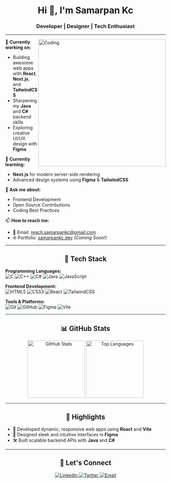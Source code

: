 <h1 align="center">Hi 👋, I'm Samarpan Kc</h1>
<h3 align="center">Developer | Designer | Tech Enthusiast</h3>

---

<img align="right" src="https://github.com/SamarpanKc/SamarpanKc/assets/developer.gif" alt="Coding" width="400"/>

🔭 **Currently working on:**  
- Building awesome web apps with **React**, **Next.js**, and **TailwindCSS**
- Sharpening my **Java** and **C#** backend skills  
- Exploring creative UI/UX design with **Figma**

🌱 **Currently learning:**  
- **Next.js** for modern server-side rendering
- Advanced design systems using **Figma** & **TailwindCSS**

💬 **Ask me about:**  
- Frontend Development
- Open Source Contributions
- Coding Best Practices

📫 **How to reach me:**  
- 📧 Email: [reach.samarpankc@gmail.com](mailto:reach.samarpankc@gmail.com)
- 🌐 Portfolio: [samarpankc.dev](https://main--samarpankcportfolio.netlify.app/) _(Coming Soon!)_

---

<h2 align="center">🚀 Tech Stack</h2>

**Programming Languages:**  
![C](https://img.shields.io/badge/C-A8B9CC?style=for-the-badge&logo=c&logoColor=white)
![C++](https://img.shields.io/badge/C++-00599C?style=for-the-badge&logo=cplusplus&logoColor=white)
![C#](https://img.shields.io/badge/C%23-239120?style=for-the-badge&logo=csharp&logoColor=white)
![Java](https://img.shields.io/badge/Java-007396?style=for-the-badge&logo=java&logoColor=white)
![JavaScript](https://img.shields.io/badge/JavaScript-F7DF1E?style=for-the-badge&logo=javascript&logoColor=black)

**Frontend Development:**  
![HTML5](https://img.shields.io/badge/HTML5-E34F26?style=for-the-badge&logo=html5&logoColor=white)
![CSS3](https://img.shields.io/badge/CSS3-1572B6?style=for-the-badge&logo=css3&logoColor=white)
![React](https://img.shields.io/badge/React-61DAFB?style=for-the-badge&logo=react&logoColor=black)
![TailwindCSS](https://img.shields.io/badge/TailwindCSS-06B6D4?style=for-the-badge&logo=tailwindcss&logoColor=white)

**Tools & Platforms:**  
![Git](https://img.shields.io/badge/Git-F05032?style=for-the-badge&logo=git&logoColor=white)
![GitHub](https://img.shields.io/badge/GitHub-181717?style=for-the-badge&logo=github&logoColor=white)
![Figma](https://img.shields.io/badge/Figma-F24E1E?style=for-the-badge&logo=figma&logoColor=white)
![Vite](https://img.shields.io/badge/Vite-646CFF?style=for-the-badge&logo=vite&logoColor=white)

---

<h2 align="center">📊 GitHub Stats</h2>

<div align="center">
  <img src="https://github-readme-stats.vercel.app/api?username=SamarpanKc&show_icons=true&theme=radical" alt="GitHub Stats" height="180" />
  <img src="https://github-readme-stats.vercel.app/api/top-langs/?username=SamarpanKc&layout=compact&theme=radical" alt="Top Languages" height="180" />
</div>

---

<h2 align="center">🌟 Highlights</h2>

- 🚀 Developed dynamic, responsive web apps using **React** and **Vite**
- 🎨 Designed sleek and intuitive interfaces in **Figma**
- 🛠️ Built scalable backend APIs with **Java** and **C#**

---

<h2 align="center">📣 Let's Connect</h2>

<p align="center">
  <a href="https://linkedin.com/in/SamarpanKc" target="_blank">
    <img src="https://img.shields.io/badge/LinkedIn-0A66C2?style=for-the-badge&logo=linkedin&logoColor=white" alt="LinkedIn" />
  </a>
  <a href="https://x.com/samarpankc79" target="_blank">
    <img src="https://img.shields.io/badge/Twitter-1DA1F2?style=for-the-badge&logo=twitter&logoColor=white" alt="Twitter" />
  </a>
  <a href="mailto:reach.samarpankc@gmail.com">
    <img src="https://img.shields.io/badge/Email-D14836?style=for-the-badge&logo=gmail&logoColor=white" alt="Email" />
  </a>
</p>
